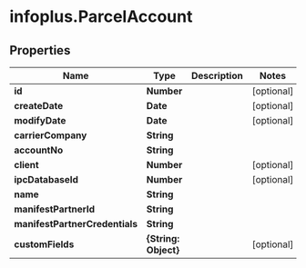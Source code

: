 # infoplus.ParcelAccount

## Properties
Name | Type | Description | Notes
------------ | ------------- | ------------- | -------------
**id** | **Number** |  | [optional] 
**createDate** | **Date** |  | [optional] 
**modifyDate** | **Date** |  | [optional] 
**carrierCompany** | **String** |  | 
**accountNo** | **String** |  | 
**client** | **Number** |  | [optional] 
**ipcDatabaseId** | **Number** |  | [optional] 
**name** | **String** |  | 
**manifestPartnerId** | **String** |  | 
**manifestPartnerCredentials** | **String** |  | 
**customFields** | **{String: Object}** |  | [optional] 


